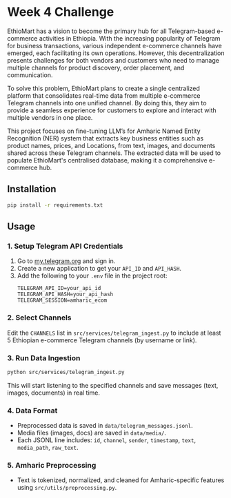 # Week 4 Challenge

EthioMart has a vision to become the primary hub for all Telegram-based e-commerce activities in Ethiopia. With the increasing popularity of Telegram for business transactions, various independent e-commerce channels have emerged, each facilitating its own operations. However, this decentralization presents challenges for both vendors and customers who need to manage multiple channels for product discovery, order placement, and communication.

To solve this problem, EthioMart plans to create a single centralized platform that consolidates real-time data from multiple e-commerce Telegram channels into one unified channel. By doing this, they aim to provide a seamless experience for customers to explore and interact with multiple vendors in one place.

This project focuses on fine-tuning LLM’s for Amharic Named Entity Recognition (NER) system that extracts key business entities such as product names, prices, and Locations, from text, images, and documents shared across these Telegram channels. The extracted data will be used to populate EthioMart's centralised database, making it a comprehensive e-commerce hub.

## Installation

```bash
pip install -r requirements.txt
```

## Usage

### 1. Setup Telegram API Credentials

1. Go to [my.telegram.org](https://my.telegram.org) and sign in.
2. Create a new application to get your `API_ID` and `API_HASH`.
3. Add the following to your `.env` file in the project root:
   ```env
   TELEGRAM_API_ID=your_api_id
   TELEGRAM_API_HASH=your_api_hash
   TELEGRAM_SESSION=amharic_ecom
   ```

### 2. Select Channels

Edit the `CHANNELS` list in `src/services/telegram_ingest.py` to include at least 5 Ethiopian e-commerce Telegram channels (by username or link).

### 3. Run Data Ingestion

```bash
python src/services/telegram_ingest.py
```
This will start listening to the specified channels and save messages (text, images, documents) in real time.

### 4. Data Format
- Preprocessed data is saved in `data/telegram_messages.jsonl`.
- Media files (images, docs) are saved in `data/media/`.
- Each JSONL line includes: `id`, `channel`, `sender`, `timestamp`, `text`, `media_path`, `raw_text`.

### 5. Amharic Preprocessing
- Text is tokenized, normalized, and cleaned for Amharic-specific features using `src/utils/preprocessing.py`.
